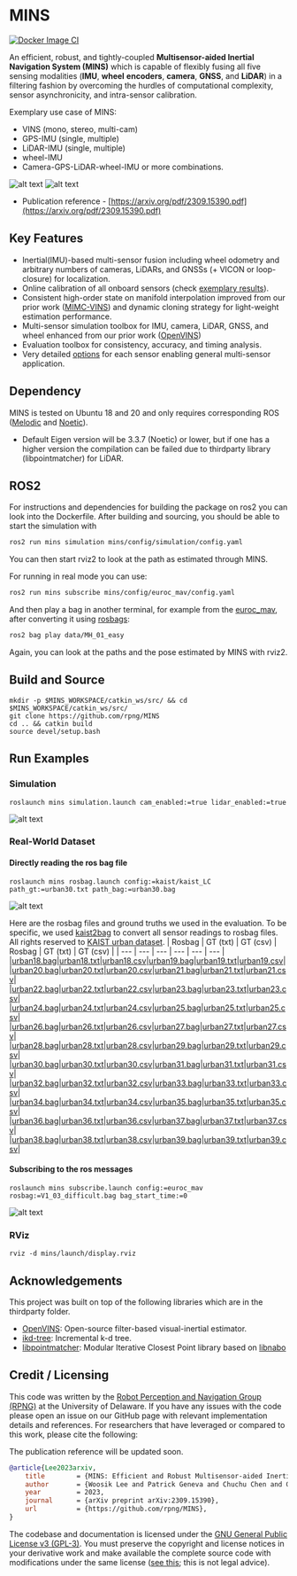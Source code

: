 # MINS
[![Docker Image CI](https://github.com/rpng/MINS/actions/workflows/docker-image.yml/badge.svg)](https://github.com/rpng/MINS/actions/workflows/docker-image.yml)

An efficient, robust, and tightly-coupled **Multisensor-aided Inertial Navigation System (MINS)** which is capable of 
flexibly fusing all five sensing modalities (**IMU**, **wheel** **encoders**, **camera**, **GNSS**, and **LiDAR**) in a filtering 
fashion by overcoming the hurdles of computational complexity, sensor asynchronicity, and intra-sensor calibration. 

Exemplary use case of MINS: 
* VINS (mono, stereo, multi-cam)
* GPS-IMU (single, multiple)
* LiDAR-IMU (single, multiple)
* wheel-IMU
* Camera-GPS-LiDAR-wheel-IMU or more combinations.

![alt text](thirdparty/frames.png)
![alt text](thirdparty/kaist38.gif)

* Publication reference - [https://arxiv.org/pdf/2309.15390.pdf](https://arxiv.org/pdf/2309.15390.pdf)
  
## Key Features
* Inertial(IMU)-based multi-sensor fusion including wheel odometry and arbitrary numbers of cameras, LiDARs, and GNSSs (+ VICON or loop-closure) for localization.
* Online calibration of all onboard sensors (check [exemplary results](https://github.com/rpng/mins/blob/master/mins_eval/ReadMe.md#run-example)).
* Consistent high-order state on manifold interpolation improved from our prior work ([MIMC-VINS](https://ieeexplore.ieee.org/abstract/document/9363450)) and dynamic cloning strategy for light-weight estimation performance.
* Multi-sensor simulation toolbox for IMU, camera, LiDAR, GNSS, and wheel enhanced from our prior work ([OpenVINS](https://github.com/rpng/open_vins))
* Evaluation toolbox for consistency, accuracy, and timing analysis.
* Very detailed [options](https://github.com/rpng/mins/tree/master/mins/src/options) for each sensor enabling general multi-sensor application.

## Dependency
MINS is tested on Ubuntu 18 and 20 and only requires corresponding ROS ([Melodic](https://wiki.ros.org/melodic) and [Noetic](https://wiki.ros.org/noetic)).
* Default Eigen version will be 3.3.7 (Noetic) or lower, but if one has a higher version the compilation can be failed due to thirdparty library (libpointmatcher) for LiDAR.

## ROS2

For instructions and dependencies for building the package on ros2 you can look into the Dockerfile. After building and sourcing, you should be able to start the simulation with 

```sh
ros2 run mins simulation mins/config/simulation/config.yaml
```

You can then start rviz2 to look at the path as estimated through MINS.

For running in real mode you can use:

```sh
ros2 run mins subscribe mins/config/euroc_mav/config.yaml
```

And then play a bag in another terminal, for example from the [euroc_mav](https://projects.asl.ethz.ch/datasets/doku.php?id=kmavvisualinertialdatasets), after converting it using [rosbags](https://pypi.org/project/rosbags/):

```sh
ros2 bag play data/MH_01_easy
```

Again, you can look at the paths and the pose estimated by MINS with rviz2.


## Build and Source
```
mkdir -p $MINS_WORKSPACE/catkin_ws/src/ && cd $MINS_WORKSPACE/catkin_ws/src/
git clone https://github.com/rpng/MINS
cd .. && catkin build
source devel/setup.bash
```

## Run Examples
### Simulation 
```roslaunch mins simulation.launch cam_enabled:=true lidar_enabled:=true```

![alt text](thirdparty/simulation.png)


### Real-World Dataset
#### Directly reading the ros bag file
```roslaunch mins rosbag.launch config:=kaist/kaist_LC path_gt:=urban30.txt path_bag:=urban30.bag```

![alt text](thirdparty/real_bag.png)

Here are the rosbag files and ground truths we used in the evaluation. To be specific, we used [kaist2bag](https://github.com/tsyxyz/kaist2bag) to convert all sensor readings to rosbag files. All rights reserved to [KAIST urban dataset](https://sites.google.com/view/complex-urban-dataset).
| Rosbag  | GT (txt) | GT (csv) | Rosbag  | GT (txt) | GT (csv) | 
| --- | --- | --- | --- | --- | --- | 
|[urban18.bag](https://drive.google.com/open?id=1HNudS-CVrW8kT1_DB_yyMrnSZVbKGadj&usp=drive_copy)|[urban18.txt](https://drive.google.com/open?id=19mVcgiPKjWLAOqmJBvvVpOT7AEWUBQkv&usp=drive_copy)|[urban18.csv](https://drive.google.com/open?id=1hAq3q20pbAz9xLGD4w2mKWN8drktK-Mg&usp=drive_copy)|[urban19.bag](https://drive.google.com/open?id=19gCsvLBzXHXtPfewUMWJhTtrHhXqG1og&usp=drive_copy)|[urban19.txt](https://drive.google.com/open?id=1haYoCIT442tbpzkQRhQhiN8BlTZTDUEm&usp=drive_copy)|[urban19.csv](https://drive.google.com/open?id=1ASRWW858p-GpFfiZITS1tjXyY7feOm91&usp=drive_copy)|
|[urban20.bag](https://drive.google.com/open?id=1c2ZbE2dCVWjqvnpE2FDyaEg-9eq3aSzR&usp=drive_copy)|[urban20.txt](https://drive.google.com/open?id=1vbX76X8cmlr-bETpC4j35LwFOYrm7K2V&usp=drive_copy)|[urban20.csv](https://drive.google.com/open?id=1zatY4blLVFPWgtjY-M831DaQ95Kq5_ZB&usp=drive_copy)|[urban21.bag](https://drive.google.com/open?id=17pKSBWBnWZCPuqCw1liWcN63yMOsjegy&usp=drive_copy)|[urban21.txt](https://drive.google.com/open?id=1vh8vEhgk54hgBKCdEbabS2S4CsaM_5Gb&usp=drive_copy)|[urban21.csv](https://drive.google.com/open?id=1A1KsegtdkFJ9GPWM5B3_irLTZXUDfH4X&usp=drive_copy)|
|[urban22.bag](https://drive.google.com/open?id=19p_NsZKmLMzhP4ZnYZ8bKeMSsde2kKPl&usp=drive_copy)|[urban22.txt](https://drive.google.com/open?id=1KHKwqv_9WjKWprqVX6GS7IdSz2WjTQvM&usp=drive_copy)|[urban22.csv](https://drive.google.com/open?id=1tCNznrB2WuonmYOcAPJ0hLgX4T2tou-6&usp=drive_copy)|[urban23.bag](https://drive.google.com/open?id=13cnNKxU_-Q95ph9y8l2ZmydWDYdX1M8K&usp=drive_copy)|[urban23.txt](https://drive.google.com/open?id=1Ht-tohq4Bcw83HOuivECa2hSNL8yZsUt&usp=drive_copy)|[urban23.csv](https://drive.google.com/open?id=1u4zknw9v4MGaoREXDlLs0M_q47DNMt3H&usp=drive_copy)|
|[urban24.bag](https://drive.google.com/open?id=17owKYyDWC67RtiPHkMIH4aRUMIX5wwPp&usp=drive_copy)|[urban24.txt](https://drive.google.com/open?id=1murp0mnpGMudcTCg7ANSkC0dedwXNyyc&usp=drive_copy)|[urban24.csv](https://drive.google.com/open?id=1OR6sFViwGKEifNj11apmqYhLogtZEMUd&usp=drive_copy)|[urban25.bag](https://drive.google.com/open?id=1VISLND6208plOh4SbQRyqaEbqB_IdUl8&usp=drive_copy)|[urban25.txt](https://drive.google.com/open?id=1ce4rYqQooEojFWQcEU82y0Xf5JLNZpst&usp=drive_copy)|[urban25.csv](https://drive.google.com/open?id=18zT43ZsK3r6CFUFz-2vN7DazXCNV7eTr&usp=drive_copy)|
|[urban26.bag](https://drive.google.com/open?id=1TXMQc9R5qXc07AAadXN4Vo4ig8fWaoX7&usp=drive_copy)|[urban26.txt](https://drive.google.com/open?id=1WtuneVN-P8Dvcnp3EosothnLw1rn9Xon&usp=drive_copy)|[urban26.csv](https://drive.google.com/open?id=17ueerXJEIO6RxPXRC9WnxsZs3ZSQVhOM&usp=drive_copy)|[urban27.bag](https://drive.google.com/open?id=1bhYZSMxPhlSStJgf8vwN0Wkkv-mFBqmp&usp=drive_copy)|[urban27.txt](https://drive.google.com/open?id=1qpuH3BUp24hlYygJ1ENq9kASRmLwGf2-&usp=drive_copy)|[urban27.csv](https://drive.google.com/open?id=1-oBkkxnE1zeMq5xU9s9AdIJH2SsZOH4z&usp=drive_copy)|
|[urban28.bag](https://drive.google.com/open?id=1jLPQVWvW8IU2VDyAphRPkEntf-7VEuqy&usp=drive_copy)|[urban28.txt](https://drive.google.com/open?id=1GrDSlJekqN7dbVeO3SlZda7iOYspm39v&usp=drive_copy)|[urban28.csv](https://drive.google.com/open?id=1z3LFyRuAIi_J8nwC06-0nxd8X8lMCGZn&usp=drive_copy)|[urban29.bag](https://drive.google.com/open?id=1wXhaMnl7O5YVt2ZAeYt2mvE6EUZbsV9t&usp=drive_copy)|[urban29.txt](https://drive.google.com/open?id=10lLf5JqzK9qDNdQRrt6UL8Nwz3tPc4fb&usp=drive_copy)|[urban29.csv](https://drive.google.com/open?id=1W0Ql2a2jQowuSKRLpj21UlkZ1Mkv4wiV&usp=drive_copy)|
|[urban30.bag](https://drive.google.com/open?id=1RKeFV3NqDunqyra2tvFLwuUncxTeuKtJ&usp=drive_copy)|[urban30.txt](https://drive.google.com/open?id=1e4GRzcHmnhvk6F6m2zSzN6AXIzO5PtOs&usp=drive_copy)|[urban30.csv](https://drive.google.com/open?id=1A-jfRD8ITVJwrBjwY0ZoSB1lykJ0aQHd&usp=drive_copy)|[urban31.bag](https://drive.google.com/open?id=1k_5c_tgMTIoPatSaev68qgi_1ets-9Ne&usp=drive_copy)|[urban31.txt](https://drive.google.com/open?id=1ei1zR9v0DJqWTR9lggA1eUuOScpRsqo-&usp=drive_copy)|[urban31.csv](https://drive.google.com/open?id=1ShJpnJedT2CUUH2WO0YWy0idcvWpzQ-K&usp=drive_copy)|
|[urban32.bag](https://drive.google.com/open?id=1SFTxgVUzK4eph_VeQsx7Tiux-vpmB_7P&usp=drive_copy)|[urban32.txt](https://drive.google.com/open?id=1oRi18bhWwqZWf15vSstjdQxmsboqQ8sy&usp=drive_copy)|[urban32.csv](https://drive.google.com/open?id=1oqut7k-rxQ3GK-4iWAOUeFVAg4o6s4Tm&usp=drive_copy)|[urban33.bag](https://drive.google.com/open?id=1a8FS2eA5rc2gv_Ozh5R4IJXoS4UsJw8Y&usp=drive_copy)|[urban33.txt](https://drive.google.com/open?id=1BEubUr8ZiPv7x9QEFbMxFzLR44hpnF5p&usp=drive_copy)|[urban33.csv](https://drive.google.com/open?id=1MvUTRsbP1MfmufJN7m9G2GnhpcAWChNY&usp=drive_copy)|
|[urban34.bag](https://drive.google.com/open?id=1vYYQ9Kksv8vC07Vhd1vqhjG004NWz22a&usp=drive_copy)|[urban34.txt](https://drive.google.com/open?id=15JZrUYAKu3T8c-IITy-vgOYApWlmnFvm&usp=drive_copy)|[urban34.csv](https://drive.google.com/open?id=1XdODat7Lve9MckvWCuxwTkNDCcg99QWD&usp=drive_copy)|[urban35.bag](https://drive.google.com/open?id=1M7qZjOhp2HYIaNCTNVA4-cmJ7DoBB6H-&usp=drive_copy)|[urban35.txt](https://drive.google.com/open?id=1bNkKppTUIUXcV3JADG6otfC-E03MxEH7&usp=drive_copy)|[urban35.csv](https://drive.google.com/open?id=1ZuupbOuOhR8fQXeqIENRR0CUBGwapdpk&usp=drive_copy)|
|[urban36.bag](https://drive.google.com/open?id=1ksYdYpuFuYLpQt-13YhW3OWEroAsXSgd&usp=drive_copy)|[urban36.txt](https://drive.google.com/open?id=1O0Q4HbNAAkNk2TPi18BQmyHKeIEjaPCA&usp=drive_copy)|[urban36.csv](https://drive.google.com/open?id=1EZDNj4lK5JKBMLtVmwJG533LIVc6SU6Z&usp=drive_copy)|[urban37.bag](https://drive.google.com/open?id=1FjYRs0XDtbY4oVkIYnr8u7P-kE8X8Vs4&usp=drive_copy)|[urban37.txt](https://drive.google.com/open?id=113hoQYBKv_nxgZP8nGKjOVPoqHI21kdB&usp=drive_copy)|[urban37.csv](https://drive.google.com/open?id=1Zw_gsH-JRVPTZp4ynQ-SrvyULssksqxp&usp=drive_copy)|
|[urban38.bag](https://drive.google.com/open?id=1g2QmL1mcGuiJ8M2Dd9d9ha7C3WQGHNmx&usp=drive_copy)|[urban38.txt](https://drive.google.com/open?id=1WfbbjzKMJ4dmG82ZrMm9fE-Ngas3gVmN&usp=drive_copy)|[urban38.csv](https://drive.google.com/open?id=1l6_J-81LJVJRzO7QulRgUwQNd6zifdzZ&usp=drive_copy)|[urban39.bag](https://drive.google.com/open?id=1Dva7dk2zbU4vXH0Nykr8M9VcVpwmLorc&usp=drive_copy)|[urban39.txt](https://drive.google.com/open?id=1HIxZIATwf57e9bWUTu4AnIuOZB4J4YIl&usp=drive_copy)|[urban39.csv](https://drive.google.com/open?id=1AyA2LH6d1vVAs2KP4l1l_2ho7MOhZLEp&usp=drive_copy)|
#### Subscribing to the ros messages
```roslaunch mins subscribe.launch config:=euroc_mav rosbag:=V1_03_difficult.bag bag_start_time:=0```

![alt text](thirdparty/real_sub.png)

### RViz
```rviz -d mins/launch/display.rviz```

## Acknowledgements
This project was built on top of the following libraries which are in the thirdparty folder.
* [OpenVINS](https://github.com/rpng/open_vins): Open-source filter-based visual-inertial estimator.
* [ikd-tree](https://github.com/hku-mars/ikd-Tree): Incremental k-d tree.
* [libpointmatcher](https://github.com/ethz-asl/libpointmatcher): Modular Iterative Closest Point library based on [libnabo](https://github.com/ethz-asl/libnabo)

## Credit / Licensing


This code was written by the [Robot Perception and Navigation Group (RPNG)](https://sites.udel.edu/robot/) at the
University of Delaware. If you have any issues with the code please open an issue on our GitHub page with relevant
implementation details and references. For researchers that have leveraged or compared to this work, please cite the
following:

The publication reference will be updated soon.

```bibtex
@article{Lee2023arxiv,
    title        = {MINS: Efficient and Robust Multisensor-aided Inertial Navigation System},
    author       = {Woosik Lee and Patrick Geneva and Chuchu Chen and Guoquan Huang},
    year         = 2023,
    journal      = {arXiv preprint arXiv:2309.15390},
    url          = {https://github.com/rpng/MINS},
}
```

The codebase and documentation is licensed under the [GNU General Public License v3 (GPL-3)](https://www.gnu.org/licenses/gpl-3.0.txt).
You must preserve the copyright and license notices in your derivative work and make available the complete source code with modifications under the same license ([see this](https://choosealicense.com/licenses/gpl-3.0/); this is not legal advice).
